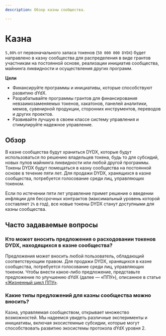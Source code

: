 ```yaml
---
description: Обзор казны сообщества.

---
```


# Казна

`5,00%` от первоначального запаса токенов \(`50 000 000 DYDX`\) будет направлено в казну сообщества для распределения в виде грантов участникам на постоянной основе, реализации инициатив сообщества, майнинга ликвидности и осуществления других программ.

**Цели**

* Финансируйте программы и инициативы, которые способствуют развитию dYdX.
* Разрабатывайте программы грантов для финансирования невзаимозаменяемых токенов, хакатонов, панелей аналитики, мемов, сувенирной продукции, сторонних инструментов, переводов и других проектов.
* Развивайте лучшую в своем классе систему управления и стимулируйте надежное управление.

## Обзор

В казне сообщества будут храниться DYDX, которые будут использоваться по решению владельцев токена, будь то для субсидий, новых пулов майнинга ликвидности или любой другой программы. Токены DYDX будут помещаться в казну сообщества на постоянной основе в течение пяти лет. Для продажи DYDX, хранящихся в казне сообщества, потребуется голосование среди лиц, управляющих токеном.

Если по истечении пяти лет управление примет решение о введении инфляции для бессрочных контрактов \(максимальный уровень которой составляет `2%` в год), все новые токены DYDX станут доступными для казны сообщества.

## Часто задаваемые вопросы

### Кто может вносить предложения о расходовании токенов DYDX, находящихся в казне сообщества?

Предложения может вносить любой пользователь, обладающий соответствующим правом. Для продажи DYDX, хранящихся в казне сообщества, потребуется голосование среди лиц, управляющих токеном. Чтобы внести какое-либо предложение, представьте предложение по улучшению dYdX \(далее — «ППУ»\), описанное в статье [«Жизненный цикл ППУ»](../voting-and-governance/dip-proposal-lifecycle.md).

### Какие типы предложений для казны сообщества можно вносить?

Казна, управляемая сообществом, открывает множество возможностей. Мы надеемся увидеть различные эксперименты и инициативы, включая экосистемные субсидии, которые могут способствовать развитию экосистемы протокола dYdX уровня 2.

